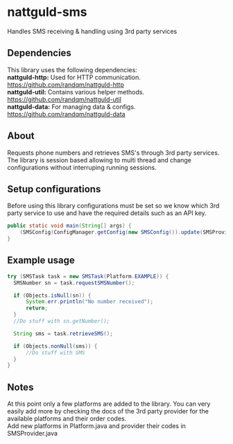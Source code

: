 # nattguld-sms
Handles SMS receiving &amp; handling using 3rd party services

## Dependencies
This library uses the following dependencies:  
**nattguld-http:** Used for HTTP communication. https://github.com/randqm/nattguld-http  
**nattguld-util:** Contains various helper methods. https://github.com/randqm/nattguld-util  
**nattguld-data:** For managing data & configs. https://github.com/randqm/nattguld-data  

## About
Requests phone numbers and retrieves SMS's through 3rd party services.
The library is session based allowing to multi thread and change configurations without interruping running sessions.

## Setup configurations
Before using this library configurations must be set so we know which 3rd party service to use and have the required details such as an API key.
```java
public static void main(String[] args) {
    (SMSConfig)ConfigManager.getConfig(new SMSConfig()).update(SMSProvider.EXAMPLE, username, apiKey);
}
```

## Example usage
```java
try (SMSTask task = new SMSTask(Platform.EXAMPLE)) {
  SMSNumber sn = task.requestSMSNumber();

  if (Objects.isNull(sn)) {
      System.err.println("No number received");
      return;
  }
  //Do stuff with sn.getNumber();

  String sms = task.retrieveSMS();

  if (Objects.nonNull(sms)) {
      //Do stuff with SMS
  }
}
```

## Notes
At this point only a few platforms are added to the library. You can very easily add more by checking the docs of the 3rd party provider for the available platforms and their order codes.  
Add new platforms in Platform.java and provider their codes in SMSProvider.java
